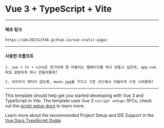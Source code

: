 # Vue 3 + TypeScript + Vite

***

#### 배포 링크

``` https://abc202313746.github.io/vue-static-page/ ```

***

#### 사용한 프롬프트
```1. vue + ts + vite로 한가위에 잘 어울리는 웹페이지를 하나 만들고 싶은데, app.vue 파일 깔쌈하게 하나 만들어줄래? ```

```2. 이미지가 깨지지 않도록, moon.jpg를 가지고 기존 코드에서 어울리게 수정 시켜줄래?```

***

This template should help get you started developing with Vue 3 and TypeScript in Vite. The template uses Vue 3 `<script setup>` SFCs, check out the [script setup docs](https://v3.vuejs.org/api/sfc-script-setup.html#sfc-script-setup) to learn more.

Learn more about the recommended Project Setup and IDE Support in the [Vue Docs TypeScript Guide](https://vuejs.org/guide/typescript/overview.html#project-setup).
